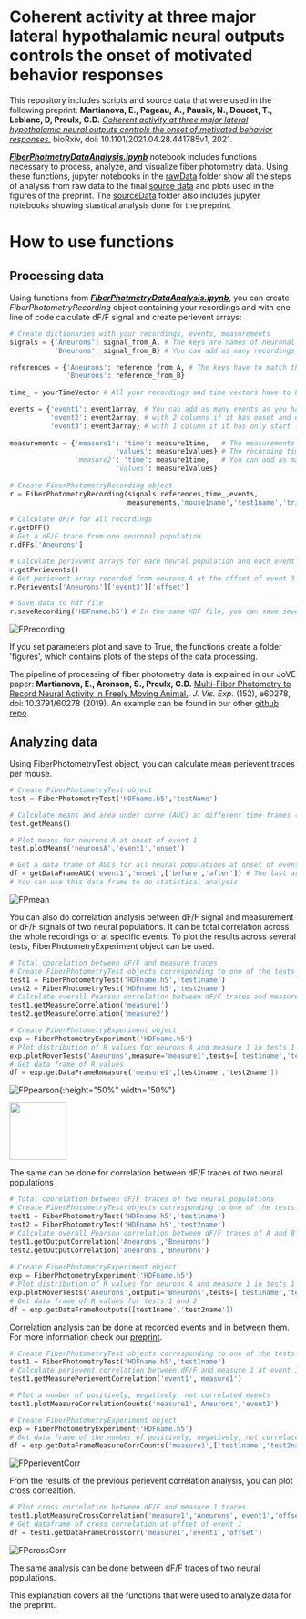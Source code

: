 # Coherent activity at three major lateral hypothalamic neural outputs controls the onset of motivated behavior responses

This repository includes scripts and source data that were used in the following preprint: 
__Martianova, E., Pageau, A., Pausik, N., Doucet, T., Leblanc, D, Proulx, C.D.__ [_Coherent activity at three major lateral hypothalamic neural outputs controls the onset of motivated behavior responses._](https://www.biorxiv.org/content/10.1101/2021.04.28.441785v1) bioRxiv, doi: 10.1101/2021.04.28.441785v1, 2021.

[___FiberPhotmetryDataAnalysis.ipynb___](./FiberPhotometryDataAnalysis.ipynb) notebook includes functions necessary to process, analyze, and visualize fiber photometry data. Using these functions, jupyter notebooks in the [rawData](./rawData) folder show all the steps of analysis from raw data to the final [source data](./sourceData) and plots used in the figures of the preprint. The [sourceData](./sourceData) folder also includes jupyter notebooks showing stastical analysis done for the preprint.

# How to use functions

## Processing data
Using functions from [___FiberPhotmetryDataAnalysis.ipynb___](./FiberPhotometryDataAnalysis.ipynb), you can create _FiberPhotometryRecording_ object containing your recordings and with one line of code calculate dF/F signal and create perievent arrays:

```python
# Create dictionaries with your recordings, events, measurements
signals = {'Aneurons': signal_from_A, # The keys are names of neuronal populations, values are vectors of intensity.
           'Bneurons': signal_from_B} # You can add as many recordings as you have from the same animal.

references = {'Aneurons': reference_from_A, # The keys have to match the one in the signals.
              'Bneurons': reference_from_B}
              
time_ = yourTimeVector # All your recordings and time vectors have to be the same length.

events = {'event1': event1array, # You can add as many events as you have. Each event is a 2D array,
          'event2': event2array, # with 2 columns if it has onset and offset (e.g. consumption, immobility bouts),
          'event3': event3array} # with 1 column if it has only start (e.g. air puff, foot shock).
          
measurements = {'measure1': 'time': measure1time,   # The measurements can be for example speed or freezing score.
                          'values': measure1values} # The recording time of the measurements can be not the same as fiber photometry
                'measure2': 'time': measure1time,   # You can add as many measures as you have.
                          'values': measure1values} 
                          
# Create FiberPhotometryRecording object
r = FiberPhotometryRecording(signals,references,time_,events,
                             measurements,'mouse1name','test1name','trialNumber')
                             
# Calculate dF/F for all recordings
r.getDFF()
# Get a dF/F trace from one neuronal population
r.dFFs['Aneurons']

# Calculate perievent arrays for each neural population and each event
r.getPerievents()
# Get perievent array recorded from neurons A at the offset of event 3
r.Perievents['Aneurons']['event3']['offset']

# Save data to hdf file
r.saveRecording('HDFname.h5') # In the same HDF file, you can save several recordings from different mice, tests, and trials
```

![FPrecording](FPrecording.png)

If you set parameters plot and save to True, the functions create a folder 'figures', which contains plots of the steps of the data processing.

The pipeline of processing of fiber photometry data is explained in our JoVE paper:
__Martianova, E., Aronson, S., Proulx, C.D.__ [Multi-Fiber Photometry to Record Neural Activity in Freely Moving Animal.](https://www.jove.com/video/60278/multi-fiber-photometry-to-record-neural-activity-freely-moving). _J. Vis. Exp._ (152), e60278, doi: 10.3791/60278 (2019).
An example can be found in our other [github repo](https://github.com/katemartian/Photometry_data_processing).


## Analyzing data
Using FiberPhotometryTest object, you can calculate mean perievent traces per mouse.

```python
# Create FiberPhotometryTest object
test = FiberPhotometryTest('HDFname.h5','testName')

# Calculate means and area under curve (AUC) at different time frames (default frames are -1s - 0s and 0s - +1s from an event)
test.getMeans()

# Plot means for neurons A at onset of event 1
test.plotMeans('neuronsA','event1','onset')

# Get a data frame of AUCs for all neural populations at onset of event 1
df = getDataFrameAUC('event1','onset',['before','after']) # The last argument sets names to AUC time frames
# You can use this data frame to do statistical analysis
```

![FPmean](FPmean.png)

You can also do correlation analysis between dF/F signal and measurement or dF/F signals of two neural populations. It can be total correlation across the whole recordings or at specific events. To plot the results across several tests, FiberPhotometryExperiment object can be used.

```python
# Total coorelation between dF/F and measure traces
# Create FiberPhotometryTest objects corresponding to one of the tests saved in HDF file.
test1 = FiberPhotometryTest('HDFname.h5','test1name')
test2 = FiberPhotometryTest('HDFname.h5','test2name')
# Calculate overall Pearson correlation between dF/F traces and measure1 traces.
test1.getMeasureCorrelation('measure1')
test2.getMeasureCorrelation('measure2')

# Create FiberPhotometryExperiment object
exp = FiberPhotometryExperiment('HDFname.h5')
# Plot distribution of R values for neurons A and measure 1 in tests 1 and 2
exp.plotRoverTests('Aneurons',measure='measure1',tests=['test1name','test2name']
# Get data frame of R values
df = exp.getDataFrameRmeasure('measure1',[test1name','test2name'])
```
![FPpearson](FPpearson.png){:height="50%" width="50%"}

<img src="FPpearson.png" width="100" height="100">

The same can be done for correlation between dF/F traces of two neural populations

```python
# Total coorelation between dF/F traces of two neural populations
# Create FiberPhotometryTest objects corresponding to one of the tests saved in HDF file.
test1 = FiberPhotometryTest('HDFname.h5','test1name')
test2 = FiberPhotometryTest('HDFname.h5','test2name')
# Calculate overall Pearson correlation between dF/F traces of A and B neurons.
test1.getOutputCorrelation('Aneurons','Bneurons')
test2.getOutputCorrelation('aneurons','Bneurons')
 
# Create FiberPhotometryExperiment object
exp = FiberPhotometryExperiment('HDFname.h5')
# Plot distribution of R values for neurons A and measure 1 in tests 1 and 2
exp.plotRoverTests('Aneurons',output1='Bneurons',tests=['test1name','test2name'])
# Get data frame of R values for tests 1 and 2
df = exp.getDataFrameRoutputs([test1name','test2name'])
```

Correlation analysis can be done at recorded events and in between them. For more information check our [preprint](./2021.04.28.441785v1.full.pdf).

```python
# Create FiberPhotometryTest objects corresponding to one of the tests saved in HDF file.
test1 = FiberPhotometryTest('HDFname.h5','test1name')
# Calculate perievent correlation between dF/F and measure 1 at event 1 and between them
test1.getMeasurePerieventCorrelation('event1','measure1')

# Plot a number of positively, negatively, not correlated events
test1.plotMeasureCorrelationCounts('measure1','Aneurons','event1')

# Create FiberPhotometryExperiment object
exp = FiberPhotometryExperiment('HDFname.h5')
# Get data frame of the number of positively, negatively, not correlated events
df = exp.getDataFrameMeasureCorrCounts('measure1',['test1name','test2name'],['Aneurons','Bneurons'])
```

![FPperieventCorr](FPperieventCorr.png)

From the results of the previous perievent correlation analysis, you can plot cross correaltion.

```python
# Plot cross correlation between dF/F and measure 1 traces 
test1.plotMeasureCrossCorrelation('measure1','Aneurons','event1','offset')
# Get dataframe of cross correlation at offset of event 1
df = test1.getDataFrameCrossCorr('measure1','event1','offset')
```

![FPcrossCorr](FPcrossCorr.png)

The same analysis can be done between dF/F traces of two neural populations.

This explanation covers all the functions that were used to analyze data for the preprint.

